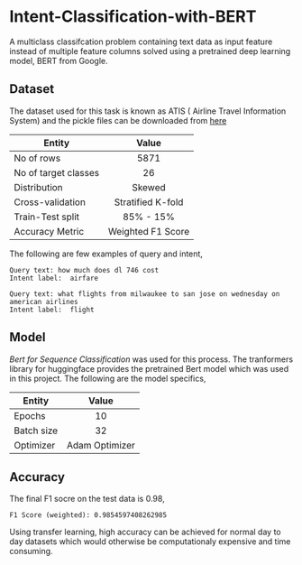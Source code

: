 # Intent-Classification-with-BERT

A multiclass classifcation problem containing text data as input feature instead of multiple feature columns solved using a pretrained deep learning model, BERT from Google.

## Dataset

The dataset used for this task is known as  ATIS ( Airline Travel Information System) and  the pickle files can be downloaded from [here](https://www.kaggle.com/siddhadev/atis-dataset-from-ms-cntk.)

| Entity        		| Value         	|
| ----------------------|:-----------------:|
| No of rows    		| 5871				|
| No of target classes  | 26      			|
| Distribution 			| Skewed     		|
| Cross-validation 		| Stratified K-fold |
| Train-Test split 		| 85% - 15%     	|
| Accuracy Metric 		| Weighted F1 Score |

The following are few examples of query and intent,
```
Query text: how much does dl 746 cost
Intent label:  airfare

Query text: what flights from milwaukee to san jose on wednesday on american airlines
Intent label:  flight
```
## Model

*Bert for Sequence Classification* was used for this process. The tranformers library for huggingface provides the pretrained Bert model which was used in this project. The following are the model specifics,

| Entity        		| Value         	|
| ----------------------|:-----------------:|
| Epochs   				| 10				|
| Batch size			| 32      			|
| Optimizer 			| Adam Optimizer    |

## Accuracy

The final F1 socre on the test data is 0.98,

```
F1 Score (weighted): 0.9854597408262985
```
Using transfer learning, high accuracy can be achieved for normal day to day datasets which would otherwise be computationaly expensive and time consuming.


